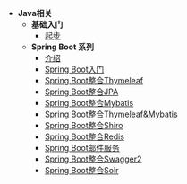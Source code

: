 - **Java相关**
  - **基础入门**
    - [起步](#)
  - **Spring Boot 系列**
    - [介绍](docs/zh-cn/java//spring-boot/README.md)
    - [Spring Boot入门](docs/zh-cn/java/spring-boot/spring-boot.md)
    - [Spring Boot整合Thymeleaf](docs/zh-cn/java/spring-boot/spring-boot-thymeleaf.md)
    - [Spring Boot整合JPA](docs/zh-cn/java/spring-boot/spring-boot-jpa.md)
    - [Spring Boot整合Mybatis](docs/zh-cn/java/spring-boot/spring-boot-mybatis.md)
    - [Spring Boot整合Thymeleaf&Mybatis](docs/zh-cn/java/spring-boot/spring-boot-thymeleaf-mybatis.md)
    - [Spring Boot整合Shiro](docs/zh-cn/java/spring-boot/spring-boot-shiro.md)
    - [Spring Boot整合Redis](docs/zh-cn/java/spring-boot/spring-boot-redis.md)
    - [Spring Boot邮件服务](docs/zh-cn/java/spring-boot/spring-boot-mail.md)
    - [Spring Boot整合Swagger2](docs/zh-cn/java/spring-boot/spring-boot-swagger.md)
    - [Spring Boot整合Solr](docs/zh-cn/java/spring-boot/spring-boot-solr.md)